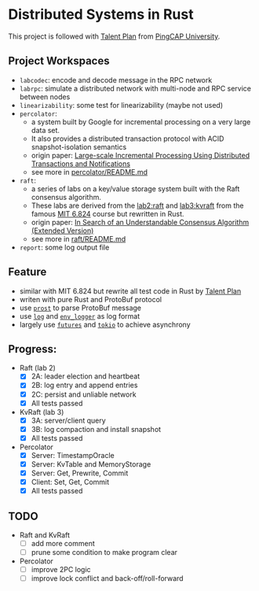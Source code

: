 # Distributed Systems in Rust

This project is followed with [Talent Plan](https://github.com/pingcap/talent-plan) from [PingCAP University](https://university.pingcap.com/).

## Project Workspaces

- `labcodec`: encode and decode message in the RPC network
- `labrpc`: simulate a distributed network with multi-node and RPC service between nodes
- `linearizability`: some test for linearizability (maybe not used)
- `percolator`: 
    - a system built by Google for incremental processing on a very large data set.
    - It also provides a distributed transaction protocol with ACID snapshot-isolation semantics
    - origin paper: [Large-scale Incremental Processing Using Distributed Transactions and Notifications](https://storage.googleapis.com/pub-tools-public-publication-data/pdf/36726.pdf)
    - see more in [percolator/README.md](./percolator/README.md)
- `raft`:
    - a series of labs on a key/value storage system built with the Raft consensus algorithm. 
    - These labs are derived from the [lab2:raft](http://nil.csail.mit.edu/6.824/2018/labs/lab-raft.html) and [lab3:kvraft](http://nil.csail.mit.edu/6.824/2018/labs/lab-kvraft.html) from the famous [MIT 6.824](http://nil.csail.mit.edu/6.824/2018/index.html) course but rewritten in Rust.
    - origin paper: [In Search of an Understandable Consensus Algorithm (Extended Version)](https://raft.github.io/raft.pdf)
    - see more in [raft/README.md](./raft/README.md)
- `report`: some log output file

## Feature

- similar with MIT 6.824 but rewrite all test code in Rust by [Talent Plan](https://github.com/pingcap/talent-plan)
- writen with pure Rust and ProtoBuf protocol
- use [`prost`](https://docs.rs/prost/0.7.0/prost/) to parse ProtoBuf message
- use [`log`](https://docs.rs/log/0.4.13/log/) and [`env_logger`](https://docs.rs/env_logger/0.8.2/env_logger/) as log format
- largely use [`futures`](https://docs.rs/futures/0.3.12/futures/) and [`tokio`](https://docs.rs/tokio/1.0.2/tokio/) to achieve asynchrony

## Progress:

- Raft (lab 2)
    - [X] 2A: leader election and heartbeat
    - [X] 2B: log entry and append entries
    - [X] 2C: persist and unliable network
    - [X] All tests passed
- KvRaft (lab 3)
    - [X] 3A: server/client query
    - [X] 3B: log compaction and install snapshot
    - [X] All tests passed
- Percolator
    - [X] Server: TimestampOracle
    - [X] Server: KvTable and MemoryStorage
    - [X] Server: Get, Prewrite, Commit
    - [X] Client: Set, Get, Commit
    - [X] All tests passed

## TODO

- Raft and KvRaft
    - [ ] add more comment
    - [ ] prune some condition to make program clear
- Percolator
    - [ ] improve 2PC logic
    - [ ] improve lock conflict and back-off/roll-forward